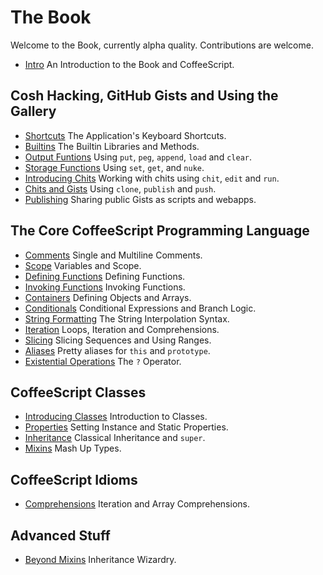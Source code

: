 # The Book

Welcome to the Book, currently alpha quality. Contributions are welcome.

- [Intro](/docs/book/intro.md) An Introduction to the Book and CoffeeScript.

## Cosh Hacking, GitHub Gists and Using the Gallery

- [Shortcuts](/docs/book/shortcuts.md) The Application's Keyboard Shortcuts.
- [Builtins](/docs/book/builtins.md) The Builtin Libraries and Methods.
- [Output Funtions](/docs/book/cosh_output.md) Using `put`, `peg`, `append`, `load` and `clear`.
- [Storage Functions](/docs/book/cosh_storage.md) Using `set`, `get`, and `nuke`.
- [Introducing Chits](/docs/book/cosh_chits.md) Working with chits using `chit`, `edit` and `run`.
- [Chits and Gists](/docs/book/cosh_gists.md) Using `clone`, `publish` and `push`.
- [Publishing](/docs/book/cosh_publishing.md) Sharing public Gists as scripts and webapps.

## The Core CoffeeScript Programming Language

- [Comments](/docs/book/comments.md) Single and Multiline Comments.
- [Scope](/docs/book/scope.md) Variables and Scope.
- [Defining Functions](/docs/book/defining_functions.md) Defining Functions.
- [Invoking Functions](/docs/book/invoking_functions.md) Invoking Functions.
- [Containers](/docs/book/containers.md) Defining Objects and Arrays.
- [Conditionals](/docs/book/conditionals.md) Conditional Expressions and Branch Logic.
- [String Formatting](/docs/book/string_formatting.md) The String Interpolation Syntax.
- [Iteration](/docs/book/iteration.md) Loops, Iteration and Comprehensions.
- [Slicing](/docs/book/slicing.md) Slicing Sequences and Using Ranges.
- [Aliases](/docs/book/aliases.md) Pretty aliases for `this` and `prototype`.
- [Existential Operations](/docs/book/existential.md) The `?` Operator.

## CoffeeScript Classes

- [Introducing Classes](/docs/book/class_intro.md) Introduction to Classes.
- [Properties](/docs/book/properties.md) Setting Instance and Static Properties.
- [Inheritance](/docs/book/inheritance.md) Classical Inheritance and `super`.
- [Mixins](/docs/book/mixins.md) Mash Up Types.

## CoffeeScript Idioms

- [Comprehensions](/docs/book/comprehensions.md) Iteration and Array Comprehensions.

## Advanced Stuff

- [Beyond Mixins](/docs/book/beyond_mixins.md) Inheritance Wizardry.

[1]: https://help.github.com/categories/63/articles "GitHub Help: Collaborating"
